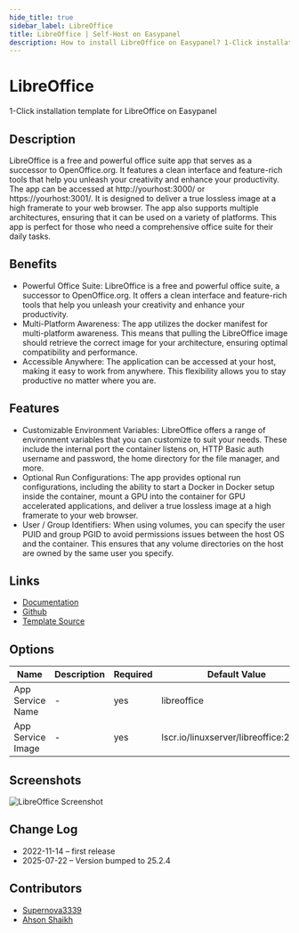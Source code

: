 ```yaml
---
hide_title: true
sidebar_label: LibreOffice
title: LibreOffice | Self-Host on Easypanel
description: How to install LibreOffice on Easypanel? 1-Click installation template for LibreOffice on Easypanel
---
```


<!-- generated -->

# LibreOffice

1-Click installation template for LibreOffice on Easypanel

## Description

LibreOffice is a free and powerful office suite app that serves as a successor to OpenOffice.org. It features a clean interface and feature-rich tools that help you unleash your creativity and enhance your productivity. The app can be accessed at http://yourhost:3000/ or https://yourhost:3001/. It is designed to deliver a true lossless image at a high framerate to your web browser. The app also supports multiple architectures, ensuring that it can be used on a variety of platforms. This app is perfect for those who need a comprehensive office suite for their daily tasks.

## Benefits

- Powerful Office Suite: LibreOffice is a free and powerful office suite, a successor to OpenOffice.org. It offers a clean interface and feature-rich tools that help you unleash your creativity and enhance your productivity.
- Multi-Platform Awareness: The app utilizes the docker manifest for multi-platform awareness. This means that pulling the LibreOffice image should retrieve the correct image for your architecture, ensuring optimal compatibility and performance.
- Accessible Anywhere: The application can be accessed at your host, making it easy to work from anywhere. This flexibility allows you to stay productive no matter where you are.

## Features

- Customizable Environment Variables: LibreOffice offers a range of environment variables that you can customize to suit your needs. These include the internal port the container listens on, HTTP Basic auth username and password, the home directory for the file manager, and more.
- Optional Run Configurations: The app provides optional run configurations, including the ability to start a Docker in Docker setup inside the container, mount a GPU into the container for GPU accelerated applications, and deliver a true lossless image at a high framerate to your web browser.
- User / Group Identifiers: When using volumes, you can specify the user PUID and group PGID to avoid permissions issues between the host OS and the container. This ensures that any volume directories on the host are owned by the same user you specify.

## Links

- [Documentation](https://docs.linuxserver.io/images/docker-libreoffice)
- [Github](https://github.com/linuxserver/docker-libreoffice)
- [Template Source](https://github.com/easypanel-io/templates/tree/main/templates/libreoffice)

## Options

Name | Description | Required | Default Value
-|-|-|-
App Service Name | - | yes | libreoffice
App Service Image | - | yes | lscr.io/linuxserver/libreoffice:25.2.4

## Screenshots

![LibreOffice Screenshot](./assets/screenshot.png)

## Change Log

- 2022-11-14 – first release
- 2025-07-22 – Version bumped to 25.2.4

## Contributors

- [Supernova3339](https://github.com/Supernova3339)
- [Ahson Shaikh](https://github.com/Ahson-Shaikh)
